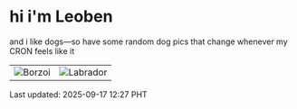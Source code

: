 # hi i'm Leoben

and i like dogs—so have some random dog pics that change whenever my CRON feels like it

|  |  |
|--------|----------|
| ![Borzoi](https://random-dog-vercel.vercel.app/api/random-borzoi?v=1758083262) | ![Labrador](https://random-dog-vercel.vercel.app/api/random-labrador?v=1758083262) |

Last updated: 2025-09-17 12:27 PHT
